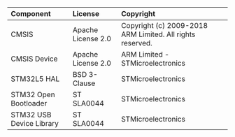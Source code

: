 | Component                       | License              | Copyright |
|:---------                       |:-------              |:----------|
| CMSIS                           | Apache License 2.0   | Copyright (c) 2009-2018 ARM Limited. All rights reserved. |
| CMSIS Device                    | Apache License 2.0   | ARM Limited - STMicroelectronics |
| STM32L5 HAL                     | BSD 3-Clause         | STMicroelectronics |
| STM32 Open Bootloader           | ST SLA0044           | STMicroelectronics |
| STM32 USB Device Library        | ST SLA0044           | STMicroelectronics |